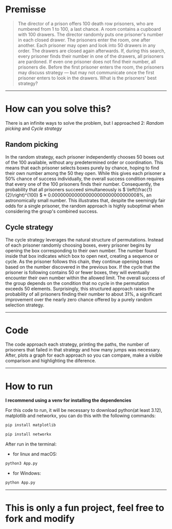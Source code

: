 # Premisse
> The director of a prison offers 100 death row prisoners, who are numbered from 1 to 100, a last chance. A room contains a cupboard with 100 drawers. The director randomly puts one prisoner's number in each closed drawer. The prisoners enter the room, one after another. Each prisoner may open and look into 50 drawers in any order. The drawers are closed again afterwards. If, during this search, every prisoner finds their number in one of the drawers, all prisoners are pardoned. If even one prisoner does not find their number, all prisoners die. Before the first prisoner enters the room, the prisoners may discuss strategy — but may not communicate once the first prisoner enters to look in the drawers. What is the prisoners' best strategy?

---

# How can you solve this?
There is an infinite ways to solve the problem, but I approached 2: *Random picking* and *Cycle strategy*

## Random picking

In the random strategy, each prisoner independently chooses 50 boxes out of the 100 available, without any predetermined order or coordination. This means that each prisoner selects boxes purely by chance, hoping to find their own number among the 50 they open. While this gives each prisoner a 50% chance of success individually, the overall success condition requires that every one of the 100 prisoners finds their number. Consequently, the probability that all prisoners succeed simultaneously is $ \left(\frac{1}{2}\right)^{100} $ ≈ 0.0000000000000000000000000000008%, an astronomically small number. This illustrates that, despite the seemingly fair odds for a single prisoner, the random approach is highly suboptimal when considering the group's combined success.

## Cycle strategy

The cycle strategy leverages the natural structure of permutations. Instead of each prisoner randomly choosing boxes, every prisoner begins by opening the box corresponding to their own number. The number found inside that box indicates which box to open next, creating a sequence or cycle. As the prisoner follows this chain, they continue opening boxes based on the number discovered in the previous box. If the cycle that the prisoner is following contains 50 or fewer boxes, they will eventually encounter their own number within the allowed limit. The overall success of the group depends on the condition that no cycle in the permutation exceeds 50 elements. Surprisingly, this structured approach raises the probability of all prisoners finding their number to about 31%, a significant improvement over the nearly zero chance offered by a purely random selection strategy.

---

# Code
The code approach each strategy, printing the paths, the number of prisoners that failed in that strategy and how many jumps was necessary. After, plots a graph for each approach so you can compare, make a visible comparison and highlighting the diference.

---

# How to run
**I recommend using a venv for installing the dependencies**

For this code to run, it will be necessary to download python(at least 3.12), matplotlib and networkx, you can do this with the following commands:
``` bash
pip install matplotlib
```
``` bash
pip install networkx
```

After run in the terminal:

- for linux and macOS:
```bash
python3 App.py
```
- for Windows:
```cmd
python App.py
```

---

# This is only a fun project, feel free to fork and modify